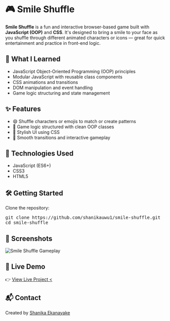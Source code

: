 # 🎮 Smile Shuffle

**Smile Shuffle** is a fun and interactive browser-based game built with **JavaScript (OOP)** and **CSS**. It's designed to bring a smile to your face as you shuffle through different animated characters or icons — great for quick entertainment and practice in front-end logic.

## 🧠 What I Learned

- JavaScript Object-Oriented Programming (OOP) principles
- Modular JavaScript with reusable class components
- CSS animations and transitions
- DOM manipulation and event handling
- Game logic structuring and state management

## ✨ Features

- 😄 Shuffle characters or emojis to match or create patterns
- 🧩 Game logic structured with clean OOP classes
- 🎨 Stylish UI using  CSS
- 🔁 Smooth transitions and interactive gameplay

## 🚀 Technologies Used

- JavaScript (ES6+)
- CSS3
- HTML5

## 🛠️ Getting Started

Clone the repository:
<pre>
git clone https://github.com/shanikauwu1/smile-shuffle.git
cd smile-shuffle
</pre>

## 📸 Screenshots

![Smile Shuffle Gameplay](./assets/screenshots/screenshot.png)


## 🔗 Live Demo
👉 [View Live Project <](https://shanikacode.in/smily-shuffle/)

## 📬 Contact
Created by [Shanika Ekanayake](https://shanikacode.in/)
